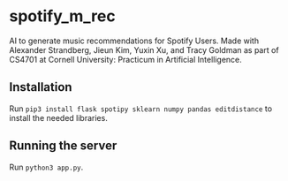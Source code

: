 # spotify_m_rec
AI to generate music recommendations for Spotify Users. Made with Alexander Strandberg, Jieun Kim, Yuxin Xu, and Tracy Goldman as part of CS4701 at Cornell University: Practicum in Artificial Intelligence. 

## Installation
Run `pip3 install flask spotipy sklearn numpy pandas editdistance` to install the needed libraries.

## Running the server
Run `python3 app.py`.
